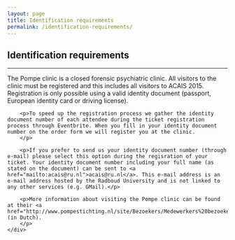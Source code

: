 ```yaml
---
layout: page
title: Identification requirements
permalink: /identification-requirements/
---
```


<div class="row">
	<div class="col-md-8">
		<h2>Identification requirements</h2>
		<hr>
	</div>
</div>

<div class="row">
	<div class="col-md-8">
		<p>
		    The Pompe clinic is a closed forensic psychiatric clinic. All visitors to the clinic must be registered and this includes all visitors to ACAIS 2015. Registration is only possible using a valid identity document (passport, European identity card or driving license).
		</p>
		
		<p>To speed up the registration process we gather the identity document number of each attendee during the ticket registration process through Eventbrite. When you fill in your identity document number on the order form we will register you at the clinic.
		</p>
		
		<p>If you prefer to send us your identity document number (through e-mail) please select this option during the regisration of your ticket. Your identity document number including your full name (as stated on the document) can be sent to <a href="mailto:acais@ru.nl">acais@ru.nl</a>. This e-mail address is an e-mail address hosted by the Radboud University and is not linked to any other services (e.g. GMail).</p>
		
		<p>More information about visiting the Pompe clinic can be found at their <a href="http://www.pompestichting.nl/site/Bezoekers/Medewerkers%20bezoeken/">website</a> (in Dutch).
		</p>
	</div>
</div>

